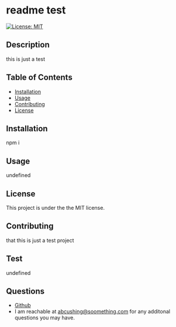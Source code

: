 # readme test

  [![License: MIT](https://img.shields.io/badge/License-MIT-yellow.svg)](https://opensource.org/licenses/MIT)
  ## Description
  this is just a test
  
  ## Table of Contents
  * [Installation](#installation)
  * [Usage](#usage)
  * [Contributing](#contributing)
  * [License](#license)
  
  ## Installation
  npm i
  
  ## Usage
  undefined
  ## License
  This project is under the the MIT license.
  
  ## Contributing
  that this is just a test project
  ## Test
  undefined
  ## Questions
  * [Github](https://github.com/undefined)
  * I am reachable at abcushing@soomething.com for any additonal questions you may have.
